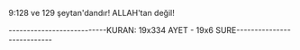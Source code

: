 9:128 ve 129 şeytan'dandır! ALLAH'tan değil!

---------------------------KURAN: 19x334 AYET - 19x6 SURE---------------------------
